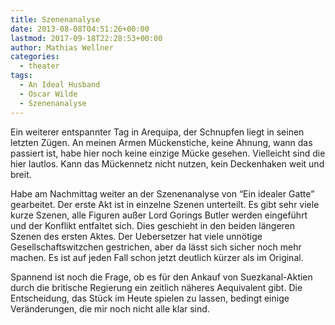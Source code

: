 ```yaml
---
title: Szenenanalyse
date: 2013-08-08T04:51:26+00:00
lastmod: 2017-09-18T22:28:53+00:00
author: Mathias Wellner
categories:
  - theater
tags:
  - An Ideal Husband
  - Oscar Wilde
  - Szenenanalyse
---
```

Ein weiterer entspannter Tag in Arequipa, der Schnupfen liegt in seinen letzten Zügen. An meinen Armen Mückenstiche, keine Ahnung, wann das passiert ist, habe hier noch keine einzige Mücke gesehen. Vielleicht sind die hier lautlos. Kann das Mückennetz nicht nutzen, kein Deckenhaken weit und breit. 

Habe am Nachmittag weiter an der Szenenanalyse von &#8220;Ein idealer Gatte&#8221; gearbeitet. Der erste Akt ist in einzelne Szenen unterteilt. Es gibt sehr viele kurze Szenen, alle Figuren außer Lord Gorings Butler werden eingeführt und der Konflikt entfaltet sich. Dies geschieht in den beiden längeren Szenen des ersten Aktes. Der Uebersetzer hat viele unnötige Gesellschaftswitzchen gestrichen, aber da lässt sich sicher noch mehr machen. Es ist auf jeden Fall schon jetzt deutlich kürzer als im Original.

Spannend ist noch die Frage, ob es für den Ankauf von Suezkanal-Aktien durch die britische Regierung ein zeitlich näheres Aequivalent gibt. Die Entscheidung, das Stück im Heute spielen zu lassen, bedingt einige Veränderungen, die mir noch nicht alle klar sind.